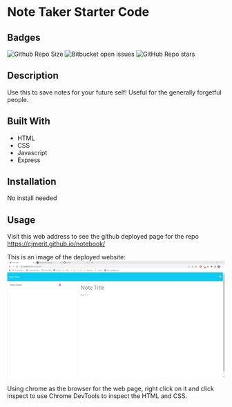 # Note Taker Starter Code

## Badges 
![Github Repo Size](https://img.shields.io/github/repo-size/hadscloud/fresh-tomatoes?style=for-the-badge)
![Bitbucket open issues](https://img.shields.io/bitbucket/issues/hadscloud/fresh-tomatoes?style=for-the-badge)
![GitHub Repo stars](https://img.shields.io/github/stars/hadscloud/fresh-tomatoes?style=social)

## Description
Use this to save notes for your future self! Useful for the generally forgetful people.

## Built With
- HTML
- CSS
- Javascript
- Express


## Installation
No install needed

## Usage

Visit this web address to see the github deployed page for the repo https://cjmerit.github.io/notebook/

This is an image of the deployed website:
![Notebook](./images/notebook.png)

Using chrome as the browser for the web page, right click on it and click inspect to use Chrome DevTools to inspect the HTML and CSS.